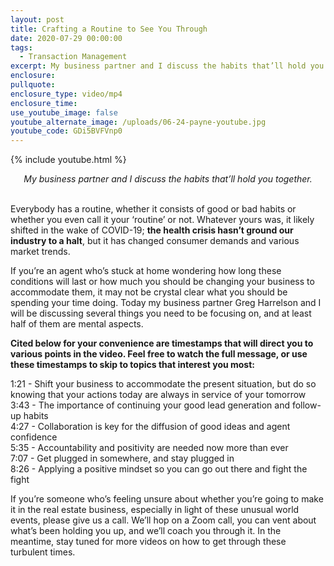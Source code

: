 ```yaml
---
layout: post
title: Crafting a Routine to See You Through
date: 2020-07-29 00:00:00
tags:
  - Transaction Management
excerpt: My business partner and I discuss the habits that’ll hold you together.
enclosure:
pullquote:
enclosure_type: video/mp4
enclosure_time:
use_youtube_image: false
youtube_alternate_image: /uploads/06-24-payne-youtube.jpg
youtube_code: GDi5BVFVnp0
---
```


{% include youtube.html %}

<center><em>My business partner and I discuss the habits that&rsquo;ll hold you together.</em></center>

<br>Everybody has a routine, whether it consists of good or bad habits or whether you even call it your ‘routine’ or not. Whatever yours was, it likely shifted in the wake of COVID-19; **the health crisis hasn’t ground our industry to a halt**, but it has changed consumer demands and various market trends.

If you’re an agent who’s stuck at home wondering how long these conditions will last or how much you should be changing your business to accommodate them, it may not be crystal clear what you should be spending your time doing. Today my business partner Greg Harrelson and I will be discussing several things you need to be focusing on, and at least half of them are mental aspects.

**Cited below for your convenience are timestamps that will direct you to various points in the video. Feel free to watch the full message, or use these timestamps to skip to topics that interest you most:**

1:21 - Shift your business to accommodate the present situation, but do so knowing that your actions today are always in service of your tomorrow<br>3:43 - The importance of continuing your good lead generation and follow-up habits<br>4:27 - Collaboration is key for the diffusion of good ideas and agent confidence<br>5:35 - Accountability and positivity are needed now more than ever<br>7:07 - Get plugged in somewhere, and stay plugged in<br>8:26 - Applying a positive mindset so you can go out there and fight the fight

If you’re someone who’s feeling unsure about whether you’re going to make it in the real estate business, especially in light of these unusual world events, please give us a call. We’ll hop on a Zoom call, you can vent about what’s been holding you up, and we’ll coach you through it. In the meantime, stay tuned for more videos on how to get through these turbulent times.